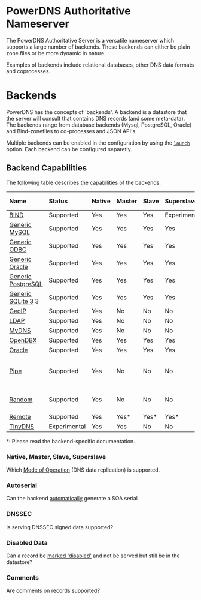 # PowerDNS Authoritative Nameserver
The PowerDNS Authoritative Server is a versatile nameserver which supports a large number of backends. These backends can either be plain zone files or be more dynamic in nature.

Examples of backends include relational databases, other DNS data formats and coprocesses.

# Backends
PowerDNS has the concepts of 'backends'. A backend is a datastore that the server will consult that contains DNS records (and some meta-data).
The backends range from database backends (Mysql, PostgreSQL, Oracle) and Bind-zonefiles to co-processes and JSON API's.

Multiple backends can be enabled in the configuration by using the [`launch`](settings.md#launch) option. Each backend can be configured separetly.

## Backend Capabilities
The following table describes the capabilities of the backends.

| Name | Status | Native | Master | Slave | Superslave | [Autoserial](backend-generic-sql.md#autoserial) | DNSSEC | [Disabled Data](backend-generic-sql.md#disabled-data) | Comments | Launch Name |
|:---|:---|:---|:---|:---|:---|:---|:---|:---|:---|:---|
| [BIND](backend-bind.md) | Supported | Yes | Yes | Yes | Experimental | No | Yes | No | No\* | `bind` |
| [Generic MySQL](backend-generic-mysql.md) | Supported | Yes | Yes | Yes | Yes | Yes | Yes | Yes | Yes | `gmysql` |
| [Generic ODBC](backend-generic-odbc.md) | Supported | Yes | Yes | Yes | Yes | Yes | Yes | Yes | Yes| `godbc` |
| [Generic Oracle](backend-generic-oracle.md) | Supported | Yes | Yes | Yes | Yes | Yes | Yes  | Yes | Yes | `goracle` |
| [Generic PostgreSQL](backend-generic-postgresql.md) | Supported | Yes | Yes | Yes | Yes | Yes | Yes | Yes | Yes | `gpgsql` |
| [Generic SQLite 3](backend-generic-sqlite.md) 3 | Supported | Yes | Yes | Yes | Yes | Yes | Yes  | Yes | Yes | `gsqlite3` |
| [GeoIP](backend-geoip.md) | Supported | Yes | No | No | No | No | Yes | No | No | `geoip` |
| [LDAP](backend-ldap.md) | Supported | Yes | No | No | No | No | No | No | No | `ldap` |
| [MyDNS](backend-mydns.md) | Supported | Yes | No | No | No | No | No | No | No | `mydns` |
| [OpenDBX](backend-opendbx.md) | Supported | Yes | Yes | Yes | Yes | No | No | No | No | `opendbx` |
| [Oracle](backend-oracle.md) | Supported | Yes | Yes | Yes | Yes | Yes | Yes | No | No | `oracle` |
| [Pipe](backend-pipe.md) | Supported | Yes | No | No | No | No | Partial (no delegation, no key storage) | No | No | `pipe` |
| [Random](backend-random.md) | Supported | Yes | No | No | No | No | Yes (no key storage) | No | No | `random` |
| [Remote](backend-remote.md) | Supported | Yes | Yes\* | Yes\* | Yes\* | Yes\* | Yes\* | No | No | `remote` |
| [TinyDNS](backend-tinydns.md) | Experimental | Yes | Yes | No | No | No | No | No | No | `tinydns` |

\*: Please read the backend-specific documentation.

### Native, Master, Slave, Superslave
Which [Mode of Operation](modes-of-operation.md) (DNS data replication) is supported.

### Autoserial
Can the backend [automatically](backend-generic-sql.md#autoserial) generate a SOA serial

### DNSSEC
Is serving DNSSEC signed data supported?

### Disabled Data
Can a record be [marked 'disabled'](backend-generic-sql.md#disabled-data) and not be served but still be in the datastore?

### Comments
Are comments on records supported?
